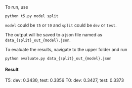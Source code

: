 To run, use

```
python t5.py model split
```

`model` could be `t5` or `t0` and `split` could be `dev` or `test`.

The output will be saved to a json file named as `data_{split}_out_{model}.json`.

To evaluate the results, navigate to the upper folder and run

```
python evaluate.py data_{split}_out_{model}.json
```

#### Result

T5: dev: 0.3430, test: 0.3356
T0: dev: 0.3427, test: 0.3373